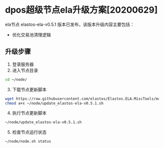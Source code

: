 # dpos超级节点ela升级方案[20200629]

ela节点 elastos-ela-v0.5.1 版本已发布，该版本升级内容主要包括：
- 优化交易池清理逻辑

## 升级步骤

1. 登录服务器
2. 进入节点目录

```bash
cd ~/node/
```

3. 下载节点更新脚本

```bash
wget https://raw.githubusercontent.com/elastos/Elastos.ELA.MiscTools/master/script/ela/update_elastos-ela-v0.5.1.sh;
chmod a+x ~/node/update_elastos-ela-v0.5.1.sh
```

4. 执行节点更新脚本

```bash
~/node/update_elastos-ela-v0.5.1.sh
```

5. 检查节点运行状态

```bash
~/node/node.sh status
```
